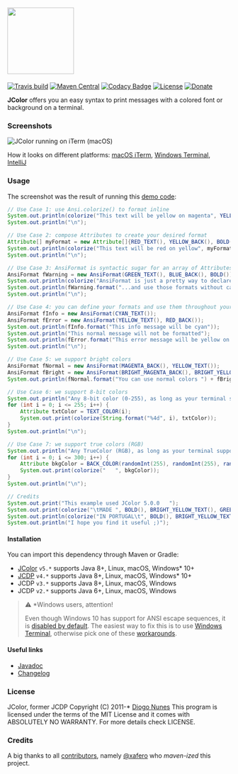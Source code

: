# <img src="https://raw.githubusercontent.com/dialex/JColor/main/.github/img/JColor-logo.png" width="150">

[![Travis build](https://img.shields.io/travis/dialex/JCDP)](https://travis-ci.org/dialex/JCDP) [![Maven Central](https://img.shields.io/maven-central/v/com.diogonunes/JColor)](https://mvnrepository.com/artifact/com.diogonunes/JColor) [![Codacy Badge](https://app.codacy.com/project/badge/Grade/faaed58a577d4c3099cf8d6d4d572fb8)](https://www.codacy.com/manual/dialex-nunes/JColor?utm_source=github.com&utm_medium=referral&utm_content=dialex/JColor&utm_campaign=Badge_Grade) [![License](https://img.shields.io/github/license/dialex/JColor.svg)](https://github.com/dialex/JColor/blob/main/LICENSE) [![Donate](https://img.shields.io/badge/donate-%E2%99%A5%20-E91E63.svg)](https://www.paypal.me/dialexnunes/)

**JColor** offers you an easy syntax to print messages with a colored font or background on a terminal.

### Screenshots

![JColor running on iTerm (macOS)](https://raw.githubusercontent.com/dialex/JColor/main/.github/img/example-mac-iterm-fancy.png)

How it looks on different platforms: [macOS iTerm](https://raw.githubusercontent.com/dialex/JColor/main/.github/img/example-mac-iterm-fancy.png), [Windows Terminal](https://raw.githubusercontent.com/dialex/JColor/main/.github/img/example-win-console.png), [IntelliJ](https://raw.githubusercontent.com/dialex/JColor/main/.github/img/example-IntelliJ.png)

### Usage

The screenshot was the result of running this [demo code](./src/test/java/com/diogonunes/jcolor/tests/acceptance/TestHumanEye.java):

```java
// Use Case 1: use Ansi.colorize() to format inline
System.out.println(colorize("This text will be yellow on magenta", YELLOW_TEXT(), MAGENTA_BACK()));
System.out.println("\n");

// Use Case 2: compose Attributes to create your desired format
Attribute[] myFormat = new Attribute[]{RED_TEXT(), YELLOW_BACK(), BOLD()};
System.out.println(colorize("This text will be red on yellow", myFormat));
System.out.println("\n");

// Use Case 3: AnsiFormat is syntactic sugar for an array of Attributes
AnsiFormat fWarning = new AnsiFormat(GREEN_TEXT(), BLUE_BACK(), BOLD());
System.out.println(colorize("AnsiFormat is just a pretty way to declare formats", fWarning));
System.out.println(fWarning.format("...and use those formats without calling colorize() directly"));
System.out.println("\n");

// Use Case 4: you can define your formats and use them throughout your code
AnsiFormat fInfo = new AnsiFormat(CYAN_TEXT());
AnsiFormat fError = new AnsiFormat(YELLOW_TEXT(), RED_BACK());
System.out.println(fInfo.format("This info message will be cyan"));
System.out.println("This normal message will not be formatted");
System.out.println(fError.format("This error message will be yellow on red"));
System.out.println("\n");

// Use Case 5: we support bright colors
AnsiFormat fNormal = new AnsiFormat(MAGENTA_BACK(), YELLOW_TEXT());
AnsiFormat fBright = new AnsiFormat(BRIGHT_MAGENTA_BACK(), BRIGHT_YELLOW_TEXT());
System.out.println(fNormal.format("You can use normal colors ") + fBright.format(" and bright colors too"));

// Use Case 6: we support 8-bit colors
System.out.println("Any 8-bit color (0-255), as long as your terminal supports it:");
for (int i = 0; i <= 255; i++) {
    Attribute txtColor = TEXT_COLOR(i);
    System.out.print(colorize(String.format("%4d", i), txtColor));
}
System.out.println("\n");

// Use Case 7: we support true colors (RGB)
System.out.println("Any TrueColor (RGB), as long as your terminal supports it:");
for (int i = 0; i <= 300; i++) {
    Attribute bkgColor = BACK_COLOR(randomInt(255), randomInt(255), randomInt(255));
    System.out.print(colorize("   ", bkgColor));
}
System.out.println("\n");

// Credits
System.out.print("This example used JColor 5.0.0   ");
System.out.print(colorize("\tMADE ", BOLD(), BRIGHT_YELLOW_TEXT(), GREEN_BACK()));
System.out.println(colorize("IN PORTUGAL\t", BOLD(), BRIGHT_YELLOW_TEXT(), RED_BACK()));
System.out.println("I hope you find it useful ;)");
```

#### Installation

You can import this dependency through Maven or Gradle:

- [JColor](https://mvnrepository.com/artifact/com.diogonunes/JColor) `v5.*` supports Java 8+, Linux, macOS, Windows* 10+
- [JCDP](https://mvnrepository.com/artifact/com.diogonunes/JCDP) `v4.*` supports Java 8+, Linux, macOS, Windows* 10+
- JCDP `v3.*` supports Java 8+, Linux, macOS, Windows
- JCDP `v2.*` supports Java 6+, Linux, macOS, Windows

> ⚠️ *Windows users, attention!
>
> Even though Windows 10 has support for ANSI escape sequences, it is [disabled by default](https://stackoverflow.com/questions/51680709/colored-text-output-in-powershell-console-using-ansi-vt100-codes/51681675#51681675). The easiest way to fix this is to use [Windows Terminal](https://www.microsoft.com/en-us/p/windows-terminal/9n0dx20hk701), otherwise pick one of these [workarounds](https://github.com/dialex/JColor/issues/62#issuecomment-967010670).

#### Useful links

- [Javadoc](https://dialex.github.io/JColor/)
- [Changelog](https://github.com/dialex/JColor/releases/)

### License

JColor, former JCDP Copyright (C) 2011-\* [Diogo Nunes](https://www.diogonunes.com/)
This program is licensed under the terms of the MIT License and it comes with ABSOLUTELY NO WARRANTY. For more details check LICENSE.

### Credits

A big thanks to all [contributors](https://github.com/dialex/JColor/graphs/contributors), namely [@xafero](https://github.com/xafero) who _maven-ized_ this project.
